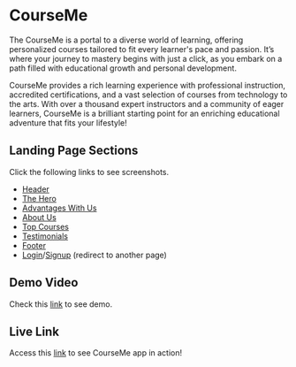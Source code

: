 # CourseMe

The CourseMe is a portal to a diverse world of learning, offering personalized courses tailored to fit every learner's pace and passion. It’s where your journey to mastery begins with just a click, as you embark on a path filled with educational growth and personal development.

CourseMe provides a rich learning experience with professional instruction, accredited certifications, and a vast selection of courses from technology to the arts. With over a thousand expert instructors and a community of eager learners, CourseMe is a brilliant starting point for an enriching educational adventure that fits your lifestyle!

## Landing Page Sections

Click the following links to see screenshots.

- [Header](images/header.png)
- [The Hero](images/the-hero.png)
- [Advantages With Us](images/advantages-with-us.png)
- [About Us](images/about-us.png)
- [Top Courses](images/top-courses.png)
- [Testimonials](images/testimonials.png)
- [Footer](images/footer.png)
- [Login](images/login.png)/[Signup](images/signup.png) (redirect to another page)

## Demo Video

Check this [link](https://youtu.be/rsWEIlL_Jd0) to see demo.

## Live Link

Access this [link](https://tum-web-lab2-black.vercel.app/) to see CourseMe app in action!
